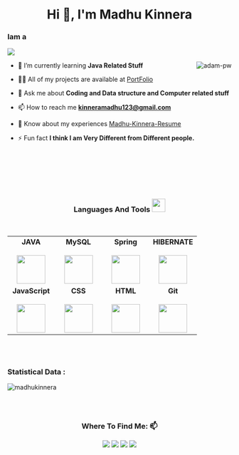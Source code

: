 <h1 align="center">Hi 👋, I'm Madhu Kinnera</h1>


 <h3> Iam a </h3>
 <img src="https://readme-typing-svg.herokuapp.com?lines=Backend+Developer;&right=true&width=400&height=50">

<p><img align="right" src="https://github.com/Adam-pw/Adam-pw/blob/main/animation_500_kxa883sd.gif" alt="adam-pw" /></p>

- 🌱 I’m currently learning **Java Related Stuff**

- 👨‍💻 All of my projects are available at [PortFolio](https://madhukinnera.github.io/)

- 💬 Ask me about **Coding and Data structure and Computer related stuff**

- 📫 How to reach me **kinneramadhu123@gmail.com**

- 📄 Know about my experiences [Madhu-Kinnera-Resume](https://drive.google.com/file/d/1czFXtvFCmcfddYK3vTuQh_4mPYEGOP6G/view?usp=drive_link)

- ⚡ Fun fact **I think I am Very Different from Different people.**


<br>
<br>
<br> 
<br> 
<br>


<div align="center">
  <h3 align="center" border="0"> Languages And Tools <img src="https://camo.githubusercontent.com/beb64ff21c883e318e4f5db5231c2ba4175705bea1c9249e82a41ab375db4f75/68747470733a2f2f6d65646961322e67697068792e636f6d2f6d656469612f51737347456d706b79454f684243623765312f67697068792e6769663f6369643d656366303565343761306e336769316266716e74716d6f62386739616964316f796a327772336473336d67373030626c267269643d67697068792e676966" width="30"/></h3>
<br>
<table align="center">
<tbody>
<tr valign="top">
<td width="25%" align="center">
<span><b>JAVA</b></span><br><br>
<img height="64px" src="https://cdn-icons-png.flaticon.com/512/226/226777.png">
</td>
<td width="25%" align="center">
<span><b>MySQL</b></span><br><br>
<img height="64px" src="https://cdn-icons-png.flaticon.com/512/919/919836.png">
</td>
<td width="25%" align="center">
<span><b>Spring</b></span><br><br>
<img height="64px" src="https://tse2.mm.bing.net/th?id=OIP.lOl-Q3p1Q6cOhbmHKaW5UwAAAA&pid=Api&P=0">
</td>
<td width="25%" align="center">
<span><b>HIBERNATE</b></span><br><br>
<img height="64px" src="https://hibernate.org/images/hibernate-logo.svg">
</td>
</tr>

<tr valign="top">
<td width="25%" align="center">
<span><b>JavaScript</b></span><br><br>
<img height="64px" src="https://cdn-icons-png.flaticon.com/512/5968/5968292.png">
</td>


<td width="25%" align="center">
<span><b>CSS</b></span><br><br>
<img height="64px" src="https://cdn-icons-png.flaticon.com/512/888/888847.png">
</td>

<td width="25%" align="center">
<span><b>HTML</b></span><br><br>
<img height="64px" src="https://cdn-icons-png.flaticon.com/512/888/888859.png">
</td>
<td width="25%" align="center">
<span><b>Git</b></span><br><br>
<img height="64px" src="https://cdn.svgporn.com/logos/git-icon.svg">
</td>
</tr>
</tbody>
</table>
</div> 




<br> 
<br> 

<h3>Statistical Data :</h3>


<p><img align="center" src="https://github-readme-streak-stats.herokuapp.com/?user=madhukinnera&theme=dark&background=0d1117&date_format=M%20j%5B%2C%20Y%5D" alt="madhukinnera" /></p>
      
<p align="center"> <a href="https://twitter.com/" target="blank"><img
      src="https://img.shields.io/twitter/follow/?logo=twitter&style=for-the-badge" alt="" /></a> </p>


<!-- 
<p>
   <img align="center" src="https://activity-graph.herokuapp.com/graph?username=madhukinnera&theme=gruvbox&hide_border=true&area=true"  width="70%"/>
</p> -->
<!--[![MadhuKinnera github activity graph](https://github-readme-activity-graph.cyclic.app/graph?username=MadhuKinnera&theme=dracula)](https://github.com/MadhuKinnera/github-readme-activity-graph) --->

<br>

 <h3 align="center">Where To Find Me: 📫</h3>
<div align="center" display="flex">
  <a  href="https://linkedin.com/in/madhu-kinnera" target="_blank"> <img src="https://img.shields.io/badge/LinkedIn-0077B5?style=for-the-badge&logo=linkedin&logoColor=white" /></a>
  <a  href="mailto:kinneramadhu123@gmail.com" target="_blank"><img src="https://img.shields.io/badge/Gmail-D14836?style=for-the-badge&logo=gmail&logoColor=white" /></a>
  <a  href="https://github.com/madhukinnera" target="_blank"><img src="https://img.shields.io/badge/GitHub-100000?style=for-the-badge&logo=github&logoColor=white" /></a>
   <a  href="https://www.instagram.com/man_madhu_do.1.1/" target="_blank"><img src="https://img.shields.io/badge/Instagram-996133?style=for-the-badge&logo=instagram&logoColor=white" />
</div>
    






